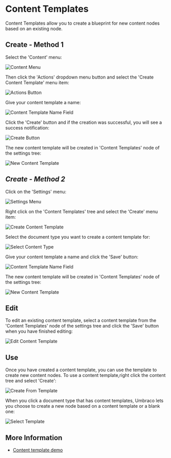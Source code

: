 # Content Templates
Content Templates allow you to create a blueprint for new content nodes based on an existing node.

## Create - Method 1

Select the 'Content' menu: 

![Content Menu](../images/01-Content-Menu.png)

Then click the 'Actions' dropdown menu button and select the 'Create Content Template' menu item:

![Actions Button](../images/02-Actions-Menu.png)

Give your content template a name:

![Content Template Name Field](../images/03-Name-Content-Template.png)

Click the 'Create' button and if the creation was successful, you will see a success notification:

![Create Button](../images/04-Save-Content-Template.png)

The new content template will be created in 'Content Templates' node of the settings tree:

![New Content Template](../images/05-Find-Content-Template.png)

## *Create - Method 2*

Click on the 'Settings' menu:

![Settings Menu](../images/07-Settings-Menu.png)

Right click on the 'Content Templates' tree and select the 'Create' menu item:

![Create Content Template](../images/08-Create-Content-Template.png)

Select the document type you want to create a content template for:

![Select Content Type](../images/09-Select-Content-Type.png)

Give your content template a name and click the 'Save' button:

![Content Template Name Field](../images/10-Save-Template.png)

The new content template will be created in 'Content Templates' node of the settings tree:

![New Content Template](../images/11-Find-Template.png)

## Edit

To edit an existing content template, select a content template from the 'Content Templates' node of the settings tree and click the 'Save' button when you have finished editing:

![Edit Content Template](../images/06-Edit-Content-Template.png)

## Use

Once you have created a content template, you can use the template to create new content nodes. To use a content template,right click the content tree and select 'Create':

![Create From Template](../images/12-Create-From-Template.png)

When you click a document type that has content templates, Umbraco lets you choose to create a new node based on a content template or a blank one:

![Select Template](../images/13-Select-Template.png)

## More Information

* [Content template demo](https://www.youtube.com/watch?v=AEutrBnXZ-Q)
